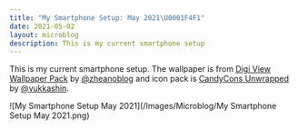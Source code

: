```yaml
---
title: "My Smartphone Setup: May 2021\U0001F4F1"
date: 2021-05-02
layout: microblog
description: This is my current smartphone setup
---
```


This is my current smartphone setup. The wallpaper is from [Digi View Wallpaper Pack](https://www.buymeacoffee.com/zheanoblog/e/29860) by [@zheanoblog](https://zheanoblog.eu/) and icon pack is [CandyCons Unwrapped](https://play.google.com/store/apps/details?id=vukash.in.candycons.unwrapped) by [@vukkashin](https://twitter.com/vukkashin).

![My Smartphone Setup May 2021](/Images/Microblog/My Smartphone Setup May 2021.png)